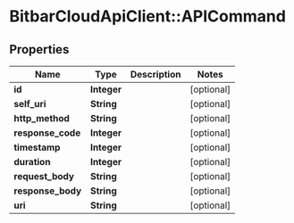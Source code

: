 # BitbarCloudApiClient::APICommand

## Properties
Name | Type | Description | Notes
------------ | ------------- | ------------- | -------------
**id** | **Integer** |  | [optional] 
**self_uri** | **String** |  | [optional] 
**http_method** | **String** |  | [optional] 
**response_code** | **Integer** |  | [optional] 
**timestamp** | **Integer** |  | [optional] 
**duration** | **Integer** |  | [optional] 
**request_body** | **String** |  | [optional] 
**response_body** | **String** |  | [optional] 
**uri** | **String** |  | [optional] 

